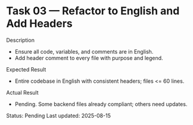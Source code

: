 <!--
File: 03-refactor-english-and-headers.md
Purpose: Task log for refactoring code/comments/variables to English and adding file headers.
All Rights Reserved. Arodi Emmanuel
-->
# Task 03 — Refactor to English and Add Headers

Description
- Ensure all code, variables, and comments are in English.
- Add header comment to every file with purpose and legend.

Expected Result
- Entire codebase in English with consistent headers; files <= 60 lines.

Actual Result
- Pending. Some backend files already compliant; others need updates.

Status: Pending
Last updated: 2025-08-15
